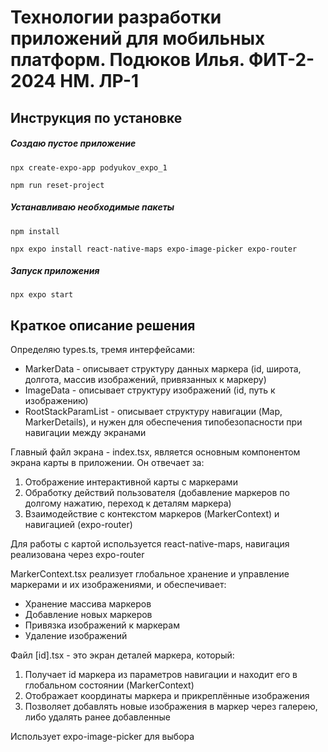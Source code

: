 # Технологии разработки приложений для мобильных платформ. Подюков Илья. ФИТ-2-2024 НМ. ЛР-1

## Инструкция по установке

##### Создаю пустое приложение

`npx create-expo-app podyukov_expo_1`

`npm run reset-project`



##### Устанавливаю необходимые пакеты

`npm install`

`npx expo install react-native-maps expo-image-picker expo-router`



##### Запуск приложения

`npx expo start`



## Краткое описание решения

Определяю types.ts, тремя интерфейсами:

- MarkerData - описывает структуру данных маркера (id, широта, долгота, массив изображений, привязанных к маркеру)
- ImageData - описывает структуру изображений (id, путь к изображению)
- RootStackParamList - описывает структуру навигации (Map, MarkerDetails), и нужен для обеспечения типобезопасности при навигации между экранами



Главный файл экрана - index.tsx, является основным компонентом экрана карты в приложении. Он отвечает за:

1. Отображение интерактивной карты с маркерами
2. Обработку действий пользователя (добавление маркеров по долгому нажатию, переход к деталям маркера)
3. Взаимодействие с контекстом маркеров (MarkerContext) и навигацией (expo-router)

Для работы с картой используется react-native-maps, навигация реализована через expo-router



MarkerContext.tsx реализует глобальное хранение и управление маркерами и их изображениями, и обеспечивает:

- Хранение массива маркеров
- Добавление новых маркеров
- Привязка изображений к маркерам
- Удаление изображений



Файл [id].tsx - это экран деталей маркера, который:

1. Получает id маркера из параметров навигации и находит его в глобальном состоянии (MarkerContext)
2. Отображает координаты маркера и прикреплённые изображения
3. Позволяет добавлять новые изображения в маркер через галерею, либо удалять ранее добавленные

Использует expo-image-picker для выбора



